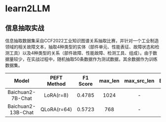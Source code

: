 # learn2LLM

## 信息抽取实战

信息抽取数据集采自CCF2022工业知识图谱关系抽取比赛，并针对一个工业制造领域的相关故障文本，抽取4种类型的实体（部件单元、性能表征、故障状态和检测工具）以及4种类型的关系（部件故障、性能故障、检测工具、组成）。由于数据量较少，在实战过程中，随机抽取50条数据作为测试数据，其余数据作为训练数据集。

| Model | PEFT Method | F1 Score | max_len | max_src_len | BatchSize | Epoch | GPU Usage |
| :---: | :---------: | :------: | :-----: | :---------: | :-------: | :---: | :-------: |
| Baichuan2-7B-Chat | LoRA(r=8) | 0.4785 | 1024 | - | 2 | 5 | 19.3GB |
| Baichuan2-13B-Chat | QLoRA(r=64) | 0.5723 | 768 | - | 2 | 5 | 20.8GB |